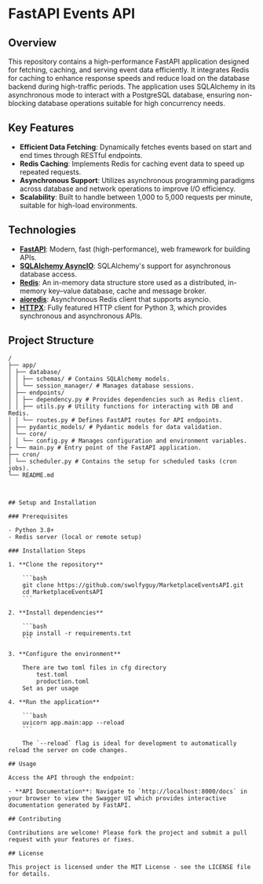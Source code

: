 # FastAPI Events API

## Overview

This repository contains a high-performance FastAPI application designed for fetching, caching, and serving event data efficiently. It integrates Redis for caching to enhance response speeds and reduce load on the database backend during high-traffic periods. The application uses SQLAlchemy in its asynchronous mode to interact with a PostgreSQL database, ensuring non-blocking database operations suitable for high concurrency needs.

## Key Features

- **Efficient Data Fetching**: Dynamically fetches events based on start and end times through RESTful endpoints.
- **Redis Caching**: Implements Redis for caching event data to speed up repeated requests.
- **Asynchronous Support**: Utilizes asynchronous programming paradigms across database and network operations to improve I/O efficiency.
- **Scalability**: Built to handle between 1,000 to 5,000 requests per minute, suitable for high-load environments.

## Technologies

- **[FastAPI](https://fastapi.tiangolo.com/)**: Modern, fast (high-performance), web framework for building APIs.
- **[SQLAlchemy AsyncIO](https://docs.sqlalchemy.org/en/14/orm/extensions/asyncio.html)**: SQLAlchemy's support for asynchronous database access.
- **[Redis](https://redis.io/)**: An in-memory data structure store used as a distributed, in-memory key–value database, cache and message broker.
- **[aioredis](https://aioredis.readthedocs.io/en/latest/)**: Asynchronous Redis client that supports asyncio.
- **[HTTPX](https://www.python-httpx.org/)**: Fully featured HTTP client for Python 3, which provides synchronous and asynchronous APIs.

## Project Structure

```plaintext
/
├── app/
│ ├── database/
│ │ ├── schemas/ # Contains SQLAlchemy models.
│ │ └── session_manager/ # Manages database sessions.
│ ├── endpoints/
│ │ ├── dependency.py # Provides dependencies such as Redis client.
│ │ ├── utils.py # Utility functions for interacting with DB and Redis.
│ │ └── routes.py # Defines FastAPI routes for API endpoints.
│ ├── pydantic_models/ # Pydantic models for data validation.
│ └── core/
│ │ └── config.py # Manages configuration and environment variables.
├ └── main.py # Entry point of the FastAPI application.
├── cron/
│ └── scheduler.py # Contains the setup for scheduled tasks (cron jobs).
└── README.md



## Setup and Installation

### Prerequisites

- Python 3.8+
- Redis server (local or remote setup)

### Installation Steps

1. **Clone the repository**

    ```bash
    git clone https://github.com/swolfyguy/MarketplaceEventsAPI.git
    cd MarketplaceEventsAPI
    ```

2. **Install dependencies**

    ```bash
    pip install -r requirements.txt
    ```

3. **Configure the environment**

    There are two toml files in cfg directory
        test.toml
        production.toml
    Set as per usage

4. **Run the application**

    ```bash
    uvicorn app.main:app --reload
    ```

    The `--reload` flag is ideal for development to automatically reload the server on code changes.

## Usage

Access the API through the endpoint:

- **API Documentation**: Navigate to `http://localhost:8000/docs` in your browser to view the Swagger UI which provides interactive documentation generated by FastAPI.

## Contributing

Contributions are welcome! Please fork the project and submit a pull request with your features or fixes.

## License

This project is licensed under the MIT License - see the LICENSE file for details.
